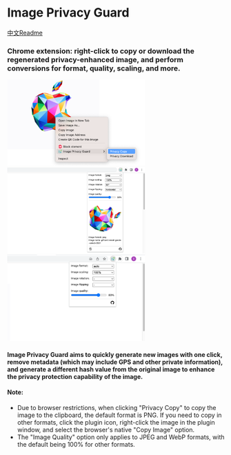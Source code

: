 # Image Privacy Guard

[中文Readme](https://github.com/jackyr/image-privacy-guard/blob/main/README_CN.md)

### Chrome extension: right-click to copy or download the regenerated privacy-enhanced image, and perform conversions for format, quality, scaling, and more.

<img src="https://github.com/jackyr/image-privacy-guard/blob/main/screenshots/demo.png?raw=true" alt="demo1" width="320" height="200" />
<img src="https://github.com/jackyr/image-privacy-guard/blob/main/screenshots/demo1.png?raw=true" alt="demo2" width="320" height="200" />
<img src="https://github.com/jackyr/image-privacy-guard/blob/main/screenshots/demo2.png?raw=true" alt="demo3" width="320" height="200" />

#### Image Privacy Guard aims to quickly generate new images with one click, remove metadata (which may include GPS and other private information), and generate a different hash value from the original image to enhance the privacy protection capability of the image.

#### Note:
- Due to browser restrictions, when clicking "Privacy Copy" to copy the image to the clipboard, the default format is PNG. If you need to copy in other formats, click the plugin icon, right-click the image in the plugin window, and select the browser's native "Copy Image" option.
- The "Image Quality" option only applies to JPEG and WebP formats, with the default being 100% for other formats.